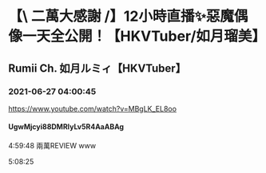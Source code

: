 # 【\ 二萬大感謝 /】12小時直播✨惡魔偶像一天全公開！【HKVTuber/如月瑠美】

## Rumii Ch. 如月ルミィ【HKVTuber】

### 2021-06-27 04:00:45

https://www.youtube.com/watch?v=MBgLK_EL8oo

#### UgwMjcyi88DMRIyLv5R4AaABAg

4:59:48 兩萬REVIEW www

5:08:25

